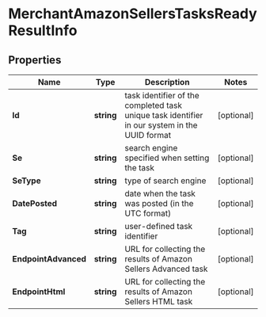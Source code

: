 # MerchantAmazonSellersTasksReadyResultInfo


## Properties

| Name | Type | Description | Notes |
|------------ | ------------- | ------------- | -------------|
**Id** | **string** | task identifier of the completed task<br>unique task identifier in our system in the UUID format |[optional]|
**Se** | **string** | search engine specified when setting the task |[optional]|
**SeType** | **string** | type of search engine |[optional]|
**DatePosted** | **string** | date when the task was posted (in the UTC format) |[optional]|
**Tag** | **string** | user-defined task identifier |[optional]|
**EndpointAdvanced** | **string** | URL for collecting the results of Amazon Sellers Advanced task |[optional]|
**EndpointHtml** | **string** | URL for collecting the results of Amazon Sellers HTML task |[optional]|